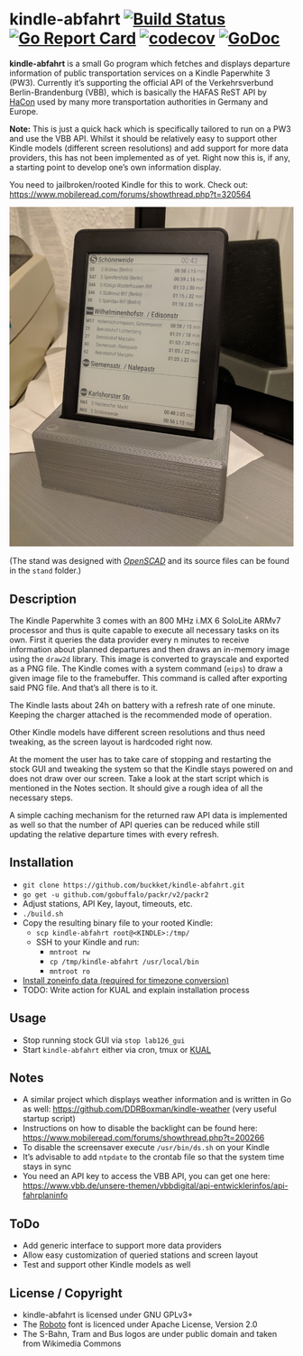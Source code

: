 # kindle-abfahrt [![Build Status](https://travis-ci.org/buckket/kindle-abfahrt.svg)](https://travis-ci.org/buckket/kindle-abfahrt) [![Go Report Card](https://goreportcard.com/badge/github.com/buckket/kindle-abfahrt)](https://goreportcard.com/report/github.com/buckket/kindle-abfahrt) [![codecov](https://codecov.io/gh/buckket/kindle-abfahrt/branch/master/graph/badge.svg)](https://codecov.io/gh/buckket/kindle-abfahrt) [![GoDoc](https://godoc.org/github.com/buckket/kindle-abfahrt?status.svg)](https://godoc.org/github.com/buckket/kindle-abfahrt)

**kindle-abfahrt** is a small Go program which fetches and displays departure information of public transportation services on a Kindle Paperwhite 3 (PW3).
Currently it’s supporting the official API of the Verkehrsverbund Berlin-Brandenburg (VBB), which is basically the HAFAS ReST API by [HaCon](https://www.hacon.de/) used by many more transportation authorities in Germany and Europe.

**Note:** This is just a quick hack which is specifically tailored to run on a PW3 and use the VBB API.
Whilst it should be relatively easy to support other Kindle models (different screen resolutions) and add support for more data providers,
this has not been implemented as of yet. Right now this is, if any, a starting point to develop one’s own information display.

You need to jailbroken/rooted Kindle for this to work. Check out: https://www.mobileread.com/forums/showthread.php?t=320564

![Example of a Kindle PW3 running kindle-abfahrt](proto.jpg)

(The stand was designed with *[OpenSCAD](http://www.openscad.org/)* and its source files can be found in the `stand` folder.)

## Description

The Kindle Paperwhite 3 comes with an 800 MHz i.MX 6 SoloLite ARMv7 processor and thus is quite capable to execute all necessary tasks on its own.
First it queries the data provider every n minutes to receive information about planned departures and then draws an in-memory image using the `draw2d` library.
This image is converted to grayscale and exported as a PNG file. The Kindle comes with a system command (`eips`) to draw a given image file to the framebuffer.
This command is called after exporting said PNG file. And that’s all there is to it.

The Kindle lasts about 24h on battery with a refresh rate of one minute. Keeping the charger attached is the recommended mode of operation.

Other Kindle models have different screen resolutions and thus need tweaking, as the screen layout is hardcoded right now.

At the moment the user has to take care of stopping and restarting the stock GUI and tweaking the system so that the Kindle stays powered on and does not draw over our screen.
Take a look at the start script which is mentioned in the Notes section. It should give a rough idea of all the necessary steps.

A simple caching mechanism for the returned raw API data is implemented as well so that the number of API queries can be reduced while still updating the relative departure times with every refresh.

## Installation

- `git clone https://github.com/buckket/kindle-abfahrt.git`
- `go get -u github.com/gobuffalo/packr/v2/packr2`
- Adjust stations, API Key, layout, timeouts, etc.
- `./build.sh`
- Copy the resulting binary file to your rooted Kindle:
  - `scp kindle-abfahrt root@<KINDLE>:/tmp/`
  - SSH to your Kindle and run:
    - `mntroot rw`
    - `cp /tmp/kindle-abfahrt /usr/local/bin`
    - `mntroot ro`
- [Install zoneinfo data (required for timezone conversion)](https://wiki.mobileread.com/wiki/Kindle_Touch_Hacking#Setting_the_time_zone)
- TODO: Write action for KUAL and explain installation process

## Usage

- Stop running stock GUI via `stop lab126_gui`
- Start `kindle-abfahrt` either via cron, tmux or [KUAL](https://www.mobileread.com/forums/showthread.php?t=203326)

## Notes

- A similar project which displays weather information and is written in Go as well: https://github.com/DDRBoxman/kindle-weather (very useful startup script)
- Instructions on how to disable the backlight can be found here: https://www.mobileread.com/forums/showthread.php?t=200266
- To disable the screensaver execute `/usr/bin/ds.sh` on your Kindle
- It’s advisable to add `ntpdate` to the crontab file so that the system time stays in sync
- You need an API key to access the VBB API, you can get one here: https://www.vbb.de/unsere-themen/vbbdigital/api-entwicklerinfos/api-fahrplaninfo

## ToDo

- Add generic interface to support more data providers
- Allow easy customization of queried stations and screen layout
- Test and support other Kindle models as well

## License / Copyright

- kindle-abfahrt is licensed under GNU GPLv3+
- The [Roboto](https://github.com/google/roboto/) font is licenced under Apache License, Version 2.0 
- The S-Bahn, Tram and Bus logos are under public domain and taken from Wikimedia Commons